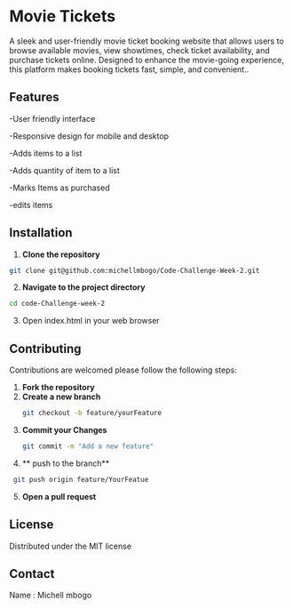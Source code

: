 # Movie Tickets
A sleek and user-friendly movie ticket booking website that allows users to browse available movies, view showtimes, check ticket availability, and purchase tickets online. Designed to enhance the movie-going experience, this platform makes booking tickets fast, simple, and convenient..
## Features
-User friendly interface

-Responsive design for mobile and desktop

-Adds items to a list

-Adds quantity of item to a list

-Marks Items as purchased

-edits items

## Installation
1. **Clone the repository**
~~~bash
git clone git@github.com:michellmbogo/Code-Challenge-Week-2.git
~~~
2. **Navigate to the project directory**
~~~bash
cd code-Challenge-week-2
~~~
3. Open index.html in your web browser

## Contributing
Contributions are welcomed please follow the following steps:

1. **Fork the repository**
2. **Create a new branch**
   ~~~bash
   git checkout -b feature/yourFeature
   ~~~
3. **Commit your Changes**
   ~~~bash
   git commit -m "Add a new feature"
   ~~~
4. ** push to the branch**
  ~~~bash
   git push origin feature/YourFeatue
   ~~~
5. **Open a pull request**

## License

Distributed under the MIT license

## Contact

Name : Michell mbogo
